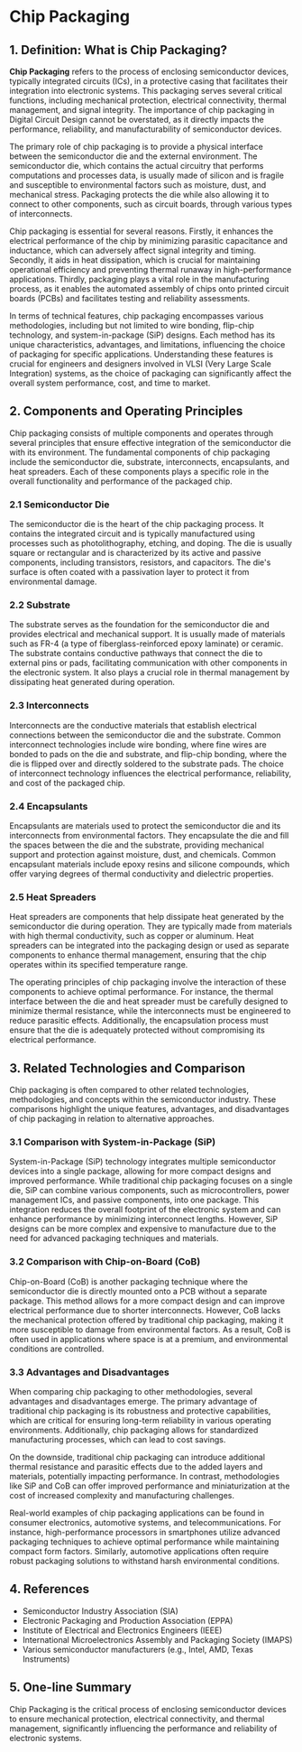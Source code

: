 # Chip Packaging

## 1. Definition: What is **Chip Packaging**?
**Chip Packaging** refers to the process of enclosing semiconductor devices, typically integrated circuits (ICs), in a protective casing that facilitates their integration into electronic systems. This packaging serves several critical functions, including mechanical protection, electrical connectivity, thermal management, and signal integrity. The importance of chip packaging in Digital Circuit Design cannot be overstated, as it directly impacts the performance, reliability, and manufacturability of semiconductor devices.

The primary role of chip packaging is to provide a physical interface between the semiconductor die and the external environment. The semiconductor die, which contains the actual circuitry that performs computations and processes data, is usually made of silicon and is fragile and susceptible to environmental factors such as moisture, dust, and mechanical stress. Packaging protects the die while also allowing it to connect to other components, such as circuit boards, through various types of interconnects.

Chip packaging is essential for several reasons. Firstly, it enhances the electrical performance of the chip by minimizing parasitic capacitance and inductance, which can adversely affect signal integrity and timing. Secondly, it aids in heat dissipation, which is crucial for maintaining operational efficiency and preventing thermal runaway in high-performance applications. Thirdly, packaging plays a vital role in the manufacturing process, as it enables the automated assembly of chips onto printed circuit boards (PCBs) and facilitates testing and reliability assessments.

In terms of technical features, chip packaging encompasses various methodologies, including but not limited to wire bonding, flip-chip technology, and system-in-package (SiP) designs. Each method has its unique characteristics, advantages, and limitations, influencing the choice of packaging for specific applications. Understanding these features is crucial for engineers and designers involved in VLSI (Very Large Scale Integration) systems, as the choice of packaging can significantly affect the overall system performance, cost, and time to market.

## 2. Components and Operating Principles
Chip packaging consists of multiple components and operates through several principles that ensure effective integration of the semiconductor die with its environment. The fundamental components of chip packaging include the semiconductor die, substrate, interconnects, encapsulants, and heat spreaders. Each of these components plays a specific role in the overall functionality and performance of the packaged chip.

### 2.1 Semiconductor Die
The semiconductor die is the heart of the chip packaging process. It contains the integrated circuit and is typically manufactured using processes such as photolithography, etching, and doping. The die is usually square or rectangular and is characterized by its active and passive components, including transistors, resistors, and capacitors. The die's surface is often coated with a passivation layer to protect it from environmental damage.

### 2.2 Substrate
The substrate serves as the foundation for the semiconductor die and provides electrical and mechanical support. It is usually made of materials such as FR-4 (a type of fiberglass-reinforced epoxy laminate) or ceramic. The substrate contains conductive pathways that connect the die to external pins or pads, facilitating communication with other components in the electronic system. It also plays a crucial role in thermal management by dissipating heat generated during operation.

### 2.3 Interconnects
Interconnects are the conductive materials that establish electrical connections between the semiconductor die and the substrate. Common interconnect technologies include wire bonding, where fine wires are bonded to pads on the die and substrate, and flip-chip bonding, where the die is flipped over and directly soldered to the substrate pads. The choice of interconnect technology influences the electrical performance, reliability, and cost of the packaged chip.

### 2.4 Encapsulants
Encapsulants are materials used to protect the semiconductor die and its interconnects from environmental factors. They encapsulate the die and fill the spaces between the die and the substrate, providing mechanical support and protection against moisture, dust, and chemicals. Common encapsulant materials include epoxy resins and silicone compounds, which offer varying degrees of thermal conductivity and dielectric properties.

### 2.5 Heat Spreaders
Heat spreaders are components that help dissipate heat generated by the semiconductor die during operation. They are typically made from materials with high thermal conductivity, such as copper or aluminum. Heat spreaders can be integrated into the packaging design or used as separate components to enhance thermal management, ensuring that the chip operates within its specified temperature range.

The operating principles of chip packaging involve the interaction of these components to achieve optimal performance. For instance, the thermal interface between the die and heat spreader must be carefully designed to minimize thermal resistance, while the interconnects must be engineered to reduce parasitic effects. Additionally, the encapsulation process must ensure that the die is adequately protected without compromising its electrical performance.

## 3. Related Technologies and Comparison
Chip packaging is often compared to other related technologies, methodologies, and concepts within the semiconductor industry. These comparisons highlight the unique features, advantages, and disadvantages of chip packaging in relation to alternative approaches.

### 3.1 Comparison with System-in-Package (SiP)
System-in-Package (SiP) technology integrates multiple semiconductor devices into a single package, allowing for more compact designs and improved performance. While traditional chip packaging focuses on a single die, SiP can combine various components, such as microcontrollers, power management ICs, and passive components, into one package. This integration reduces the overall footprint of the electronic system and can enhance performance by minimizing interconnect lengths. However, SiP designs can be more complex and expensive to manufacture due to the need for advanced packaging techniques and materials.

### 3.2 Comparison with Chip-on-Board (CoB)
Chip-on-Board (CoB) is another packaging technique where the semiconductor die is directly mounted onto a PCB without a separate package. This method allows for a more compact design and can improve electrical performance due to shorter interconnects. However, CoB lacks the mechanical protection offered by traditional chip packaging, making it more susceptible to damage from environmental factors. As a result, CoB is often used in applications where space is at a premium, and environmental conditions are controlled.

### 3.3 Advantages and Disadvantages
When comparing chip packaging to other methodologies, several advantages and disadvantages emerge. The primary advantage of traditional chip packaging is its robustness and protective capabilities, which are critical for ensuring long-term reliability in various operating environments. Additionally, chip packaging allows for standardized manufacturing processes, which can lead to cost savings.

On the downside, traditional chip packaging can introduce additional thermal resistance and parasitic effects due to the added layers and materials, potentially impacting performance. In contrast, methodologies like SiP and CoB can offer improved performance and miniaturization at the cost of increased complexity and manufacturing challenges.

Real-world examples of chip packaging applications can be found in consumer electronics, automotive systems, and telecommunications. For instance, high-performance processors in smartphones utilize advanced packaging techniques to achieve optimal performance while maintaining compact form factors. Similarly, automotive applications often require robust packaging solutions to withstand harsh environmental conditions.

## 4. References
- Semiconductor Industry Association (SIA)
- Electronic Packaging and Production Association (EPPA)
- Institute of Electrical and Electronics Engineers (IEEE)
- International Microelectronics Assembly and Packaging Society (IMAPS)
- Various semiconductor manufacturers (e.g., Intel, AMD, Texas Instruments)

## 5. One-line Summary
Chip Packaging is the critical process of enclosing semiconductor devices to ensure mechanical protection, electrical connectivity, and thermal management, significantly influencing the performance and reliability of electronic systems.